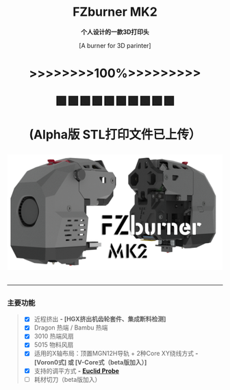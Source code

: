 <h1 align="center">FZburner MK2</h1>

**<p align="center">个人设计的一款3D打印头</p>**
<p align="center">[A burner for 3D parinter]</p>

<H1 align="center"> >>>>>>>>100%>>>>>>>>>
<p align="center">🟩🟩🟩🟩🟩🟩🟩🟩🟩🟩
<p align="center">(Alpha版 STL打印文件已上传）


![FZburner-MK2](Images-效果图/FZBurner_MK2.png)
 
 ---
 
 ### 主要功能
> - [x] 近程挤出  **- [HGX挤出机齿轮套件、集成断料检测]**
> - [x] Dragon 热端 / Bambu 热端
> - [x] 3010 热端风扇
> - [x] 5015 物料风扇
> - [x] 适用的X轴布局：顶置MGN12H导轨 + 2种Core XY绕线方式    **- [Voron0式] 或 [V-Core式（beta版加入）]**
> - [x] 支持的调平方式  **-** [**Euclid Probe**](https://github.com/nionio6915/Euclid_Probe)
> - [ ] 耗材切刀（beta版加入）
